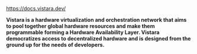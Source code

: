 https://docs.vistara.dev/

**Vistara is a hardware virtualization and orchestration network that aims to pool together global hardware resources and make them programmable forming a Hardware Availability Layer. Vistara democratizes access to decentralized hardware and is designed from the ground up for the needs of developers.**